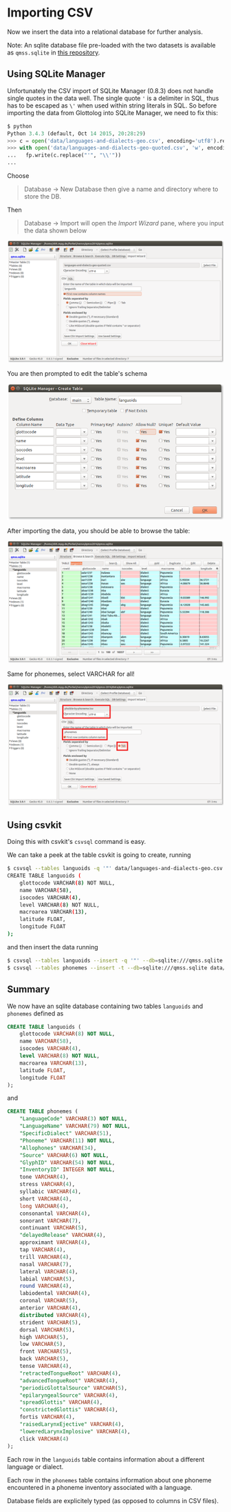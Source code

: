 # Importing CSV

Now we insert the data into a relational database for further analysis.

Note: An sqlite database file pre-loaded with the two datasets is available as `qmss.sqlite`
in [this repository](data/).

## Using SQLite Manager

Unfortunately the CSV import of SQLite Manager (0.8.3) does not handle single quotes in the
data well. The single quote `'` is a delimiter in SQL, thus has to be escaped as `\'` when
used within string literals in SQL. So before importing the data from Glottolog into SQLite Manager,
we need to fix this:

```python
$ python
Python 3.4.3 (default, Oct 14 2015, 20:28:29)
>>> c = open('data/languages-and-dialects-geo.csv', encoding='utf8').read()
>>> with open('data/languages-and-dialects-geo-quoted.csv', 'w', encoding='utf8') as fp:
...   fp.write(c.replace("'", "\\'"))
... 
```

Choose
> Database -> New Database 
then give a name and directory where to store the DB.

Then
> Database -> Import
will open the *Import Wizard* pane, where you input the data shown below

![SQLite Manager Import Wizard for languoids](images/sqlitemanager-qmss-import-languoids.png)

You are then prompted to edit the table's schema

![SQLite Manager Import languoids schema](images/sqlitemanager-qmss-languoids-schema.png)

After importing the data, you should be able to browse the table:

![SQLite Manager Import browse languoids](images/sqlitemanager-qmss-languoids-browse.png)

Same for phonemes, select VARCHAR for all!

![SQLite Manager Import Wizard for languoids](images/sqlitemanager-qmss-phonemes-import.png)


## Using csvkit

Doing this with csvkit's `csvsql` command is easy.

We can take a peek at the table csvkit is going to create, running

```bash
$ csvsql --tables languoids -q '"' data/languages-and-dialects-geo.csv
CREATE TABLE languoids (
	glottocode VARCHAR(8) NOT NULL, 
	name VARCHAR(58), 
	isocodes VARCHAR(4), 
	level VARCHAR(8) NOT NULL, 
	macroarea VARCHAR(13), 
	latitude FLOAT, 
	longitude FLOAT
);
```

and then insert the data running

```bash
$ csvsql --tables languoids --insert -q '"' --db=sqlite:///qmss.sqlite data/languages-and-dialects-geo.csv
$ csvsql --tables phonemes --insert -t --db=sqlite:///qmss.sqlite data/phoible-by-phoneme.tsv 
```


## Summary

We now have an sqlite database containing two tables `languoids` and `phonemes` defined as

```sql
CREATE TABLE languoids (
	glottocode VARCHAR(8) NOT NULL, 
	name VARCHAR(58), 
	isocodes VARCHAR(4), 
	level VARCHAR(8) NOT NULL, 
	macroarea VARCHAR(13), 
	latitude FLOAT, 
	longitude FLOAT
);
```

and 

```sql
CREATE TABLE phonemes (
	"LanguageCode" VARCHAR(3) NOT NULL, 
	"LanguageName" VARCHAR(79) NOT NULL, 
	"SpecificDialect" VARCHAR(51), 
	"Phoneme" VARCHAR(11) NOT NULL, 
	"Allophones" VARCHAR(34), 
	"Source" VARCHAR(6) NOT NULL, 
	"GlyphID" VARCHAR(54) NOT NULL, 
	"InventoryID" INTEGER NOT NULL, 
	tone VARCHAR(4), 
	stress VARCHAR(4), 
	syllabic VARCHAR(4), 
	short VARCHAR(4), 
	long VARCHAR(4), 
	consonantal VARCHAR(4), 
	sonorant VARCHAR(7), 
	continuant VARCHAR(5), 
	"delayedRelease" VARCHAR(4), 
	approximant VARCHAR(4), 
	tap VARCHAR(4), 
	trill VARCHAR(4), 
	nasal VARCHAR(7), 
	lateral VARCHAR(4), 
	labial VARCHAR(5), 
	round VARCHAR(4), 
	labiodental VARCHAR(4), 
	coronal VARCHAR(5), 
	anterior VARCHAR(4), 
	distributed VARCHAR(4), 
	strident VARCHAR(5), 
	dorsal VARCHAR(5), 
	high VARCHAR(5), 
	low VARCHAR(5), 
	front VARCHAR(5), 
	back VARCHAR(5), 
	tense VARCHAR(4), 
	"retractedTongueRoot" VARCHAR(4), 
	"advancedTongueRoot" VARCHAR(4), 
	"periodicGlottalSource" VARCHAR(5), 
	"epilaryngealSource" VARCHAR(4), 
	"spreadGlottis" VARCHAR(4), 
	"constrictedGlottis" VARCHAR(4), 
	fortis VARCHAR(4), 
	"raisedLarynxEjective" VARCHAR(4), 
	"loweredLarynxImplosive" VARCHAR(4), 
	click VARCHAR(4)
);
```

Each row in the `languoids` table contains information about a different language or dialect.

Each row in the `phonemes` table contains information about one phoneme encountered in a phoneme
inventory associated with a language.

Database fields are explicitely typed (as opposed to columns in CSV files).

